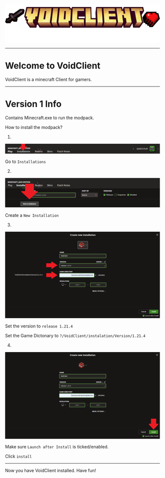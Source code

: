 ![logo](png/logos.png)

---

# Welcome to VoidClient
VoidClient is a minecraft Client for gamers.

---

# Version 1 Info
Contains Minecraft.exe to run the modpack.

How to install the modpack?

1.
![ss](screenshot/1.png)

Go to `Installations`

2.
![ss](screenshot/2.png)

Create a `New Installation`

3.
![ss](screenshot/3.png)

Set the version to `release 1.21.4`

Set the Game Dictonary to `?/VoidClient/instalation/Version/1.21.4`

4.
![ss](screenshot/4.png)

Make sure `Launch after Install` is ticked/enabled.

Click `install`

---

Now you have VoidClient installed. Have fun!
